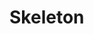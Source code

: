 # Skeleton

<script setup>
  import demo from "./demo.vue"
  import preView from "@/components/preview/preview.vue"
</script>
<demo />
<pre-view compName="skeleton" vueFName="demo" />
